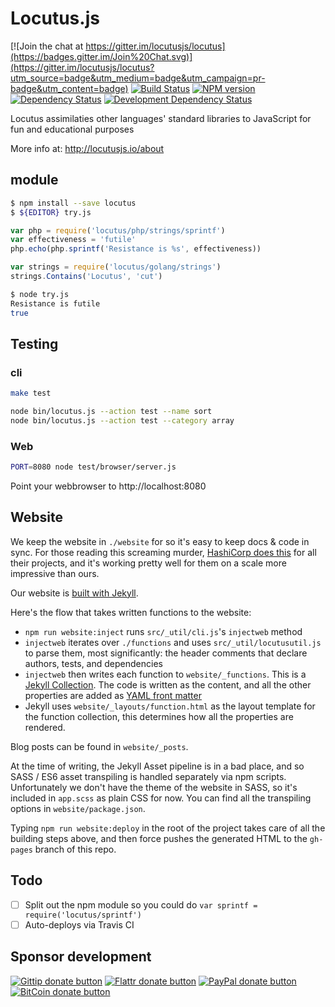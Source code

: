 # Locutus.js

<!-- badges/ -->
[![Join the chat at https://gitter.im/locutusjs/locutus](https://badges.gitter.im/Join%20Chat.svg)](https://gitter.im/locutusjs/locutus?utm_source=badge&utm_medium=badge&utm_campaign=pr-badge&utm_content=badge)
[![Build Status](https://secure.travis-ci.org/locutusjs/locutus.svg?branch=master)](http://travis-ci.org/locutusjs/locutus "Check this project's build status on TravisCI")
[![NPM version](http://badge.fury.io/js/locutus.svg)](https://npmjs.org/package/locutus "View this project on NPM")
[![Dependency Status](https://david-dm.org/locutusjs/locutus.svg?theme=shields.io)](https://david-dm.org/locutusjs/locutus)
[![Development Dependency Status](https://david-dm.org/locutusjs/locutus/dev-status.svg?theme=shields.io)](https://david-dm.org/locutusjs/locutus#info=devDependencies)
<!-- /badges -->

Locutus assimilaties other languages' standard libraries to JavaScript for fun and educational purposes

More info at: http://locutusjs.io/about

## module

```bash
$ npm install --save locutus
$ ${EDITOR} try.js
```

```javascript
var php = require('locutus/php/strings/sprintf')
var effectiveness = 'futile'
php.echo(php.sprintf('Resistance is %s', effectiveness))
```

```javascript
var strings = require('locutus/golang/strings')
strings.Contains('Locutus', 'cut')
```

```bash
$ node try.js
Resistance is futile
true
```

## Testing


### cli

```bash
make test
```

```bash
node bin/locutus.js --action test --name sort
node bin/locutus.js --action test --category array
```

### Web

```bash
PORT=8080 node test/browser/server.js
```

Point your webbrowser to http://localhost:8080

## Website 

We keep the website in `./website` for so it's easy to keep docs & code in sync. For those reading this screaming murder, [HashiCorp does this](https://github.com/hashicorp/terraform/tree/master/website) for all their projects, and it's working pretty well for them on a scale more impressive than ours.

Our website is [built with Jekyll](/blog/2016/04/02/jekyll/).

Here's the flow that takes written functions to the website:

 - `npm run website:inject` runs `src/_util/cli.js`'s `injectweb` method
 - `injectweb` iterates over `./functions` and uses `src/_util/locutusutil.js` to parse them, most significantly: the header comments that declare authors, tests, and dependencies
 - `injectweb` then writes each function to `website/_functions`. This is a [Jekyll Collection](https://jekyllrb.com/docs/collections/). The code is written as the content, and all the other properties are added as [YAML front matter](https://jekyllrb.com/docs/frontmatter/)
 - Jekyll uses `website/_layouts/function.html` as the layout template for the function collection, this determines how all the properties are rendered.
 
Blog posts can be found in `website/_posts`.
 
At the time of writing, the Jekyll Asset pipeline is in a bad place, and so SASS / ES6 asset transpiling is handled separately via npm scripts. Unfortunately we don't have the theme of the website in SASS, so it's included in `app.scss` as plain CSS for now. You can find all the transpiling options in `website/package.json`.

Typing `npm run website:deploy` in the root of the project takes care of all the building steps above, and then force pushes the generated HTML to the `gh-pages` branch of this repo.

## Todo

- [ ] Split out the npm module so you could do `var sprintf = require('locutus/sprintf')`
- [ ] Auto-deploys via Travis CI

## Sponsor development

<!-- badges/ -->
[![Gittip donate button](http://img.shields.io/gittip/kvz.png)](https://www.gittip.com/kvz/ "Sponsor the development of locutus via Gittip")
[![Flattr donate button](http://img.shields.io/flattr/donate.png?color=yellow)](https://flattr.com/submit/auto?user_id=kvz&url=https://github.com/locutusjs/locutus&title=locutus&language=&tags=github&category=software "Sponsor the development of locutus via Flattr")
[![PayPal donate button](http://img.shields.io/paypal/donate.png?color=yellow)](https://www.paypal.com/cgi-bin/webscr?cmd=_donations&business=kevin%40vanzonneveld%2enet&lc=NL&item_name=Open%20source%20donation%20to%20Kevin%20van%20Zonneveld&currency_code=USD&bn=PP-DonationsBF%3abtn_donate_SM%2egif%3aNonHosted "Sponsor the development of locutus via Paypal")
[![BitCoin donate button](http://img.shields.io/bitcoin/donate.png?color=yellow)](https://coinbase.com/checkouts/19BtCjLCboRgTAXiaEvnvkdoRyjd843Dg2 "Sponsor the development of locutus via BitCoin")
<!-- /badges -->
